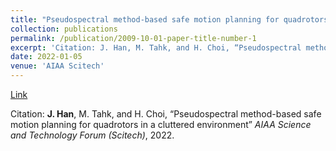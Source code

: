 ```yaml
---
title: "Pseudospectral method-based safe motion planning for quadrotors in a cluttered environment"
collection: publications
permalink: /publication/2009-10-01-paper-title-number-1
excerpt: 'Citation: J. Han, M. Tahk, and H. Choi, “Pseudospectral method-based safe motion planning for quadrotors in a cluttered environment” AIAA Science and Technology Forum (Scitech), 2022.'
date: 2022-01-05
venue: 'AIAA Scitech'
---
```


[Link](https://arc.aiaa.org/doi/abs/10.2514/6.2022-2545)

Citation: **J. Han**, M. Tahk, and H. Choi, “Pseudospectral method-based safe motion planning for quadrotors in a cluttered environment” *AIAA Science and Technology Forum (Scitech)*, 2022.
